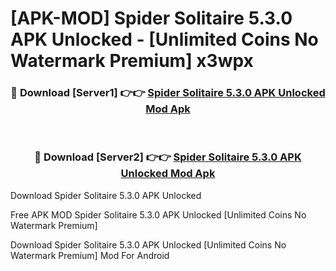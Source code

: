 # [APK-MOD] Spider Solitaire 5.3.0 APK Unlocked - [Unlimited Coins No Watermark Premium] x3wpx



<div align="center">
<h3>🔴 Download [Server1] 👉👉 <a href="https://momento.my/?title=Spider_Solitaire_5.3.0_APK_Unlocked">Spider Solitaire 5.3.0 APK Unlocked Mod Apk</a></h3><br>

<h3>🔴 Download [Server2] 👉👉 <a href="https://momento.my/?title=Spider_Solitaire_5.3.0_APK_Unlocked">Spider Solitaire 5.3.0 APK Unlocked Mod Apk</a></h3>
</div>



Download Spider Solitaire 5.3.0 APK Unlocked 

Free APK MOD Spider Solitaire 5.3.0 APK Unlocked [Unlimited Coins No Watermark Premium]

Download Spider Solitaire 5.3.0 APK Unlocked [Unlimited Coins No Watermark Premium] Mod For Android
